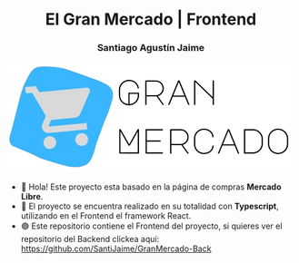 <h1 align="center">El Gran Mercado | Frontend</h1>
<h3 align="center">Santiago Agustín Jaime</h3>
<img src="/public/LogoGranMercado.png" alt="Logo de El Gran Mercado"/>

- 🌱 Hola! Este proyecto esta basado en la página de compras **Mercado Libre**.
- 🔵 El proyecto se encuentra realizado en su totalidad con **Typescript**, utilizando en el Frontend el framework React.
- 🟣 Este repositorio contiene el Frontend del proyecto, si quieres ver el repositorio del Backend clickea aquí: https://github.com/SantiJaime/GranMercado-Back
